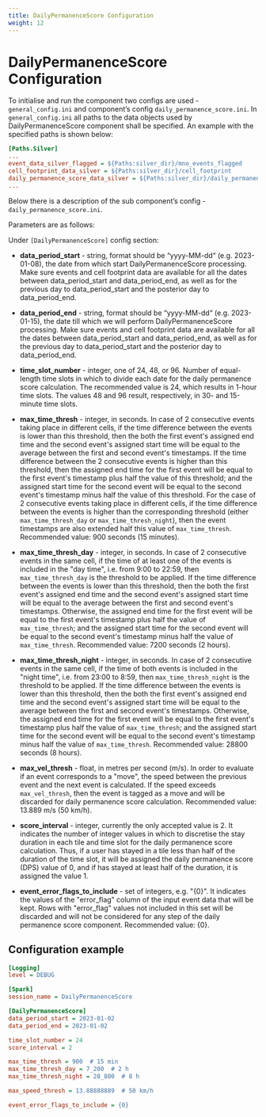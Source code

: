 ```yaml
---
title: DailyPermanenceScore Configuration
weight: 12
---
```


# DailyPermanenceScore Configuration
To initialise and run the component two configs are used -  `general_config.ini` and component’s config `daily_permanence_score.ini`. In  `general_config.ini` all paths to the data objects used by DailyPermanenceScore component shall be specified. An example with the specified paths is shown below:


```ini
[Paths.Silver]
...
event_data_silver_flagged = ${Paths:silver_dir}/mno_events_flagged
cell_footprint_data_silver = ${Paths:silver_dir}/cell_footprint
daily_permanence_score_data_silver = ${Paths:silver_dir}/daily_permanence_score
...
```

Below there is a description of the sub component’s config  - `daily_permanence_score.ini`. 

Parameters are as follows:

Under  `[DailyPermanenceScore]` config section: 

- **data_period_start** - string, format should be “yyyy-MM-dd“ (e.g. 2023-01-08), the date from which start DailyPermanenceScore processing. Make sure events and cell footprint data are available for all the dates between data_period_start and data_period_end, as well as for the previous day to data_period_start and the posterior day to data_period_end. 

- **data_period_end** - string, format should be “yyyy-MM-dd“ (e.g. 2023-01-15), the date till which we will perform DailyPermanenceScore processing. Make sure events and cell footprint data are available for all the dates between data_period_start and data_period_end, as well as for the previous day to data_period_start and the posterior day to data_period_end. 

- **time_slot_number** - integer, one of 24, 48, or 96. Number of equal-length time slots in which to divide each date for the daily permanence score calculation. The recommended value is 24, which results in 1-hour time slots. The values 48 and 96 result, respectively, in 30- and 15-minute time slots.

- **max_time_thresh** - integer, in seconds. In case of 2 consecutive events taking place in different cells, if the time difference between the events is lower than this threshold, then the both the first event's assigned end time and the second event's assigned start time will be equal to the average between the first and second event's timestamps. If the time difference between the 2 consecutive events is higher than this threshold, then the assigned end time for the first event will be equal to the first event's timestamp plus half the value of this threshold; and the assigned start time for the second event will be equal to the second event's timestamp minus half the value of this threshold. For the case of 2 consecutive events taking place in different cells, if the time difference between the events is higher than the corresponding threshold (either `max_time_thresh_day` or `max_time_thresh_night`), then the event timestamps are also extended half this value of `max_time_thresh`. Recommended value: 900 seconds (15 minutes).

- **max_time_thresh_day** - integer, in seconds. In case of 2 consecutive events in the same cell, if the time of at least one of the events is included in the "day time", i.e. from 9:00 to 22:59, then `max_time_thresh_day` is the threshold to be applied. If the time difference between the events is lower than this threshold, then the both the first event's assigned end time and the second event's assigned start time will be equal to the average between the first and second event's timestamps. Otherwise, the assigned end time for the first event will be equal to the first event's timestamp plus half the value of `max_time_thresh`; and the assigned start time for the second event will be equal to the second event's timestamp minus half the value of `max_time_thresh`. Recommended value: 7200 seconds (2 hours).

- **max_time_thresh_night** - integer, in seconds. In case of 2 consecutive events in the same cell, if the time of both events is included in the "night time", i.e. from 23:00 to 8:59, then `max_time_thresh_night` is the threshold to be applied. If the time difference between the events is lower than this threshold, then the both the first event's assigned end time and the second event's assigned start time will be equal to the average between the first and second event's timestamps. Otherwise, the assigned end time for the first event will be equal to the first event's timestamp plus half the value of `max_time_thresh`; and the assigned start time for the second event will be equal to the second event's timestamp minus half the value of `max_time_thresh`. Recommended value: 28800 seconds (8 hours).

- **max_vel_thresh** - float, in metres per second (m/s). In order to evaluate if an event corresponds to a "move", the speed between the previous event and the next event is calculated. If the speed exceeds `max_vel_thresh`, then the event is tagged as a move and will be discarded for daily permanence score calculation. Recommended value: 13.889 m/s (50 km/h).

- **score_interval** - integer, currently the only accepted value is 2. It indicates the number of integer values in which to discretise the stay duration in each tile and time slot for the daily permanence score calculation. Thus, if a user has stayed in a tile less than half of the duration of the time slot, it will be assigned the daily permanence score (DPS) value of 0, and if has stayed at least half of the duration, it is assigned the value 1.

- **event_error_flags_to_include** - set of integers, e.g. "{0}". It indicates the values of the "error_flag" column of the input event data that will be kept. Rows with "error_flag" values not included in this set will be discarded and will not be considered for any step of the daily permanence score component. Recommended value: {0}.


## Configuration example

```ini
[Logging]
level = DEBUG

[Spark]
session_name = DailyPermanenceScore

[DailyPermanenceScore]
data_period_start = 2023-01-02
data_period_end = 2023-01-02

time_slot_number = 24
score_interval = 2

max_time_thresh = 900  # 15 min
max_time_thresh_day = 7_200  # 2 h
max_time_thresh_night = 28_800  # 8 h

max_speed_thresh = 13.88888889  # 50 km/h

event_error_flags_to_include = {0}
```